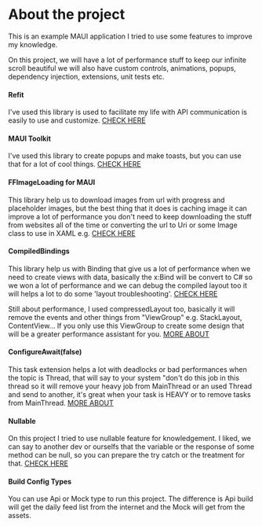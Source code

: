 # About the project
This is an example MAUI application I tried to use some features to improve my knowledge.

On this project, we will have a lot of performance stuff to keep our infinite scroll beautiful we will also have custom controls, animations, popups, dependency injection, extensions, unit tests etc.

#### Refit
I've used this library is used to facilitate my life with API communication is easily to use and customize.
[CHECK HERE](https://github.com/reactiveui/refit)

#### MAUI Toolkit
I've used this library to create popups and make toasts, but you can use that for a lot of cool things.
[CHECK HERE](https://learn.microsoft.com/pt-br/dotnet/communitytoolkit/maui/)

#### FFImageLoading for MAUI
This library help us to download images from url with progress and placeholder images, but the best thing that it does is caching image it can improve a lot of performance you don't need to keep downloading the stuff from websites all of the time or converting the url to Uri or some Image class to use in XAML e.g.
[CHECK HERE](https://github.com/Redth/FFImageLoading.Compat)

#### CompiledBindings
This library help us with Binding that give us a lot of performance when we need to create views with data, basically the x:Bind will be convert to C# so we won a lot of performance and we can debug the compiled layout too it will helps a lot to do some 'layout troubleshooting'.
[CHECK HERE](https://github.com/levitali/CompiledBindings)

Still about performance, I used compressedLayout too, basically it will remove the events and other things from "ViewGroup" e.g. StackLayout, ContentView... If you only use this ViewGroup to create some design that will be a greater performance assistant for you.
[MORE ABOUT](https://learn.microsoft.com/en-us/xamarin/xamarin-forms/user-interface/layouts/layout-compression)

#### ConfigureAwait(false)
This task extension helps a lot with deadlocks or bad performances when the topic is Thread, that will say to your system "don't do this job in this thread so it will remove your heavy job from MainThread or an used Thread and send to another, it's great when your task is HEAVY or to remove tasks from MainThread.
[MORE ABOUT](https://medium.com/bynder-tech/c-why-you-should-use-configureawait-false-in-your-library-code-d7837dce3d7f)

#### Nullable
On this project I tried to use nullable feature for knowledgement. I liked, we can say to another dev or ourselfs that the variable or the response of some method can be null, so you can prepare the try catch or the treatment for that.
[CHECK HERE](https://learn.microsoft.com/en-us/dotnet/csharp/language-reference/proposals/csharp-8.0/nullable-reference-types)

#### Build Config Types
You can use Api or Mock type to run this project.
The difference is Api build will get the daily feed list from the internet and the Mock will get from the assets.
